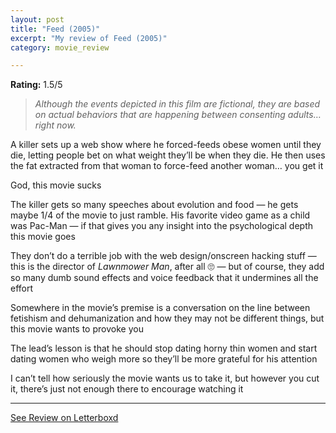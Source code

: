 ```yaml
---
layout: post
title: "Feed (2005)"
excerpt: "My review of Feed (2005)"
category: movie_review

---
```


**Rating:** 1.5/5

<blockquote><i>Although the events depicted in this film are fictional, they are based on actual behaviors that are happening between consenting adults… right now.</i></blockquote>A killer sets up a web show where he forced-feeds obese women until they die, letting people bet on what weight they’ll be when they die. He then uses the fat extracted from that woman to force-feed another woman… you get it

God, this movie sucks

The killer gets so many speeches about evolution and food — he gets maybe 1/4 of the movie to just ramble. His favorite video game as a child was Pac-Man — if that gives you any insight into the psychological depth this movie goes

They don’t do a terrible job with the web design/onscreen hacking stuff — this is the director of <i>Lawnmower Man</i>, after all 🙄 — but of course, they add so many dumb sound effects and voice feedback that it undermines all the effort

Somewhere in the movie’s premise is a conversation on the line between fetishism and dehumanization and how they may not be different things, but this movie wants to provoke you

The lead’s lesson is that he should stop dating horny thin women and start dating women who weigh more so they’ll be more grateful for his attention

I can’t tell how seriously the movie wants us to take it, but however you cut it, there’s just not enough there to encourage watching it

<hr>

[See Review on Letterboxd](https://boxd.it/4xp9oF)
